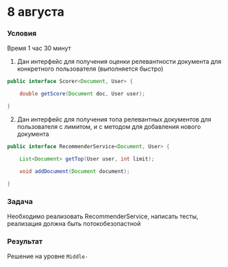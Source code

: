 # 8 августа

### Условия 

Время 1 час 30 минут

1. Дан интерфейс для получения оценки релевантности
документа для конкретного пользователя (выполняется быстро)
```java
public interface Scorer<Document, User> {

    double getScore(Document doc, User user);

}
```

2. Дан интерфейс для получения топа релевантных документов для пользователя
с лимитом, и с методом для добавления нового документа
```java
public interface RecommenderService<Document, User> {

    List<Document> getTop(User user, int limit);

    void addDocument(Document document);

}
```

### Задача

Необходимо реализовать RecommenderService, написать тесты,
реализация должна быть потокобезопастной 

### Результат

Решение на уровне `Middle-`